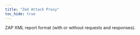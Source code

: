```yaml
---
title: "Zed Attack Proxy"
toc_hide: true
---
```

ZAP XML report format (with or without requests and responses).
